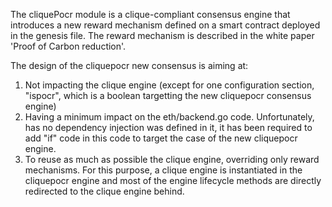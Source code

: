 The cliquePocr module is a clique-compliant consensus engine that introduces a new reward mechanism defined on a smart contract deployed in the genesis file.
The reward mechanism is described in the white paper 'Proof of Carbon reduction'.

The design of the cliquepocr new consensus is aiming at:
1. Not impacting the clique engine (except for one configuration section, "ispocr", which is a boolean targetting the new cliquepocr consensus engine)
2. Having a minimum impact on the eth/backend.go code. Unfortunately, has no dependency injection was defined in it, it has been required to add "if" code in this code to target the case of the new cliquepocr engine.
3. To reuse as much as possible the clique engine, overriding only reward mechanisms. For this purpose, a clique engine is instantiated in the cliquepocr engine and most of the engine lifecycle methods are directly redirected to the clique engine behind.

